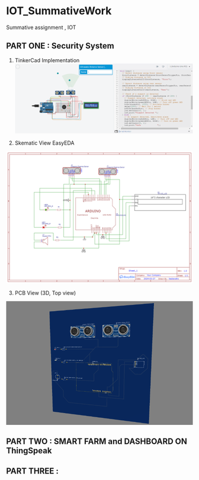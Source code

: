 # IOT_SummativeWork
Summative assignment , IOT

## PART ONE : Security System 
1. TinkerCad Implementation 
![alt text](image.png)

2. Skematic View EasyEDA

![alt text](Schematic_IOT_Summative_SecuritySystem_2024-03-27.png)

3. PCB View (3D, Top view)

![alt text](image-1.png)

## PART TWO : SMART FARM and DASHBOARD ON ThingSpeak 


## PART THREE : 





